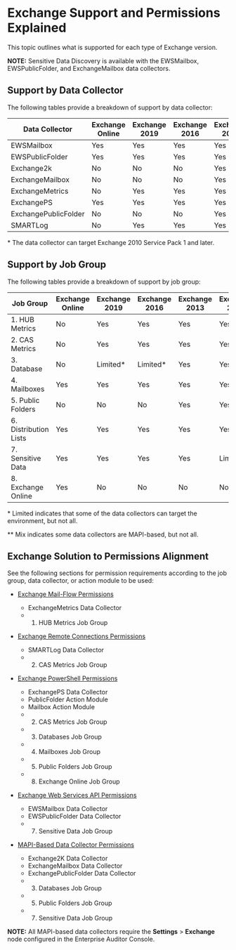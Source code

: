 # Exchange Support and Permissions Explained

This topic outlines what is supported for each type of Exchange version.

**NOTE:** Sensitive Data Discovery is available with the EWSMailbox, EWSPublicFolder, and
ExchangeMailbox data collectors.

## Support by Data Collector

The following tables provide a breakdown of support by data collector:

| Data Collector       | Exchange Online | Exchange 2019 | Exchange 2016 | Exchange 2013 | Exchange 2010 | MAPI-Based |
| -------------------- | --------------- | ------------- | ------------- | ------------- | ------------- | ---------- |
| EWSMailbox           | Yes             | Yes           | Yes           | Yes           | Limited\*     | No         |
| EWSPublicFolder      | Yes             | Yes           | Yes           | Yes           | Limited\*     | No         |
| Exchange2k           | No              | No            | No            | Yes           | Yes           | Yes        |
| ExchangeMailbox      | No              | No            | No            | Yes           | Yes           | Yes        |
| ExchangeMetrics      | No              | Yes           | Yes           | Yes           | Yes           | No         |
| ExchangePS           | Yes             | Yes           | Yes           | Yes           | Yes           | No         |
| ExchangePublicFolder | No              | No            | No            | Yes           | Yes           | Yes        |
| SMARTLog             | No              | Yes           | Yes           | Yes           | Yes           | No         |

\* The data collector can target Exchange 2010 Service Pack 1 and later.

## Support by Job Group

The following tables provide a breakdown of support by job group:

| Job Group             | Exchange Online | Exchange 2019 | Exchange 2016 | Exchange 2013 | Exchange 2010 | MAPI-Based |
| --------------------- | --------------- | ------------- | ------------- | ------------- | ------------- | ---------- |
| 1. HUB Metrics        | No              | Yes           | Yes           | Yes           | Yes           | No         |
| 2. CAS Metrics        | No              | Yes           | Yes           | Yes           | Yes           | No         |
| 3. Database           | No              | Limited\*     | Limited\*     | Yes           | Yes           | Yes        |
| 4. Mailboxes          | Yes             | Yes           | Yes           | Yes           | Yes           | No         |
| 5. Public Folders     | No              | No            | No            | Yes           | Yes           | Yes        |
| 6. Distribution Lists | Yes             | Yes           | Yes           | Yes           | Yes           | No         |
| 7. Sensitive Data     | Yes             | Yes           | Yes           | Yes           | Limited\*     | Mix\*\*    |
| 8. Exchange Online    | Yes             | No            | No            | No            | No            | No         |

\* Limited indicates that some of the data collectors can target the environment, but not all.

\*\* Mix indicates some data collectors are MAPI-based, but not all.

## Exchange Solution to Permissions Alignment

See the following sections for permission requirements according to the job group, data collector,
or action module to be used:

- [Exchange Mail-Flow Permissions](/docs/accessanalyzer/11.6/enterpriseauditor/requirements/solutions/exchange/mailflow.md)

    - ExchangeMetrics Data Collector
    -   1. HUB Metrics Job Group

- [Exchange Remote Connections Permissions](/docs/accessanalyzer/11.6/enterpriseauditor/requirements/solutions/exchange/remoteconnections.md)

    - SMARTLog Data Collector
    -   2. CAS Metrics Job Group

- [Exchange PowerShell Permissions](/docs/accessanalyzer/11.6/enterpriseauditor/requirements/solutions/exchange/powershell.md)

    - ExchangePS Data Collector
    - PublicFolder Action Module
    - Mailbox Action Module
    -   2. CAS Metrics Job Group
    -   3. Databases Job Group
    -   4. Mailboxes Job Group
    -   5. Public Folders Job Group
    -   8. Exchange Online Job Group

- [Exchange Web Services API Permissions](/docs/accessanalyzer/11.6/enterpriseauditor/requirements/solutions/exchange/webservicesapi.md)

    - EWSMailbox Data Collector
    - EWSPublicFolder Data Collector
    -   7. Sensitive Data Job Group

- [MAPI-Based Data Collector Permissions](/docs/accessanalyzer/11.6/enterpriseauditor/requirements/solutions/exchange/mapi.md)

    - Exchange2K Data Collector
    - ExchangeMailbox Data Collector
    - ExchangePublicFolder Data Collector
    -   3. Databases Job Group
    -   5. Public Folders Job Group
    -   7. Sensitive Data Job Group

**NOTE:** All MAPI-based data collectors require the **Settings** > **Exchange** node configured in
the Enterprise Auditor Console.
